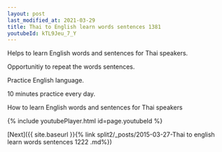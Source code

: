 ```yaml
---
layout: post
last_modified_at: 2021-03-29
title: Thai to English learn words sentences 1381 
youtubeId: kTL9Jeu_7_Y
---
```

 
 
Helps to learn English words and sentences for Thai speakers.

Opportunitiy to repeat the words sentences. 

Practice English language. 
 
10 minutes practice every day. 
 
How to learn English words and sentences for Thai speakers 
 
{% include youtubePlayer.html id=page.youtubeId %}
 
 
[Next]({{ site.baseurl }}{% link  split2/_posts/2015-03-27-Thai to english learn words sentences 1222 .md%})
 
